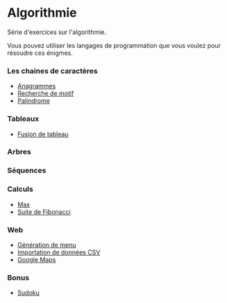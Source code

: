 # Algorithmie

Série d'exercices sur l'algorithmie.

Vous pouvez utiliser les langages de programmation que vous voulez pour résoudre ces énigmes.


### Les chaines de caractères
- [Anagrammes](01_Exercises/StringAnagram.md)
- [Recherche de motif](01_Exercises/StringPatternSearch.md)
- [Palindrome](01_Exercises/StringPalindrome.md)

### Tableaux
- [Fusion de tableau](01_Exercises/ArrayFusion.md)

### Arbres

### Séquences

### Calculs
- [Max](01_Exercises/CalculMax.md)
- [Suite de Fibonacci](01_Exercises/CalculFibonacci.md)

### Web
- [Génération de menu](01_Exercises/WebMenu.md)
- [Importation de données CSV](01_Exercises/WebLoadDataCSV.md)
- [Google Maps](01_Exercises/WebGoogleMaps.md)

### Bonus
- [Sudoku](01_Exercises/BonusSudoku.md)